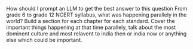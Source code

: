 How should I prompt an LLM to get the best answer to this question
From grade 6 to grade 12 NCERT syllabus, what was happening parallely in the world? Build a section for each chapter for each standard. Cover the important things happening at that time parallely, talk about the most dominent culture and most relavent to india then or india now or anything else which could be important.